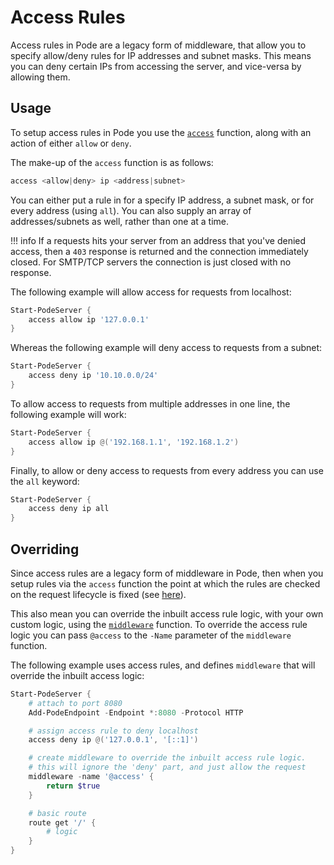 # Access Rules

Access rules in Pode are a legacy form of middleware, that allow you to specify allow/deny rules for IP addresses and subnet masks. This means you can deny certain IPs from accessing the server, and vice-versa by allowing them.

## Usage

To setup access rules in Pode you use the [`access`](../../../Functions/Middleware/Access) function, along with an action of either `allow` or `deny`.

The make-up of the `access` function is as follows:

```powershell
access <allow|deny> ip <address|subnet>
```

You can either put a rule in for a specify IP address, a subnet mask, or for every address (using `all`). You can also supply an array of addresses/subnets as well, rather than one at a time.

!!! info
    If a requests hits your server from an address that you've denied access, then a `403` response is returned and the connection immediately closed. For SMTP/TCP servers the connection is just closed with no response.

The following example will allow access for requests from localhost:

```powershell
Start-PodeServer {
    access allow ip '127.0.0.1'
}
```

Whereas the following example will deny access to requests from a subnet:

```powershell
Start-PodeServer {
    access deny ip '10.10.0.0/24'
}
```

To allow access to requests from multiple addresses in one line, the following example will work:

```powershell
Start-PodeServer {
    access allow ip @('192.168.1.1', '192.168.1.2')
}
```

Finally, to allow or deny access to requests from every address you can use the `all` keyword:

```powershell
Start-PodeServer {
    access deny ip all
}
```

## Overriding

Since access rules are a legacy form of middleware in Pode, then when you setup rules via the `access` function the point at which the rules are checked on the request lifecycle is fixed (see [here](../Overview/#order-of-running)).

This also mean you can override the inbuilt access rule logic, with your own custom logic, using the [`middleware`](../../../Functions/Core/Middleware) function. To override the access rule logic you can pass `@access` to the `-Name` parameter of the `middleware` function.

The following example uses access rules, and defines `middleware` that will override the inbuilt access logic:

```powershell
Start-PodeServer {
    # attach to port 8080
    Add-PodeEndpoint -Endpoint *:8080 -Protocol HTTP

    # assign access rule to deny localhost
    access deny ip @('127.0.0.1', '[::1]')

    # create middleware to override the inbuilt access rule logic.
    # this will ignore the 'deny' part, and just allow the request
    middleware -name '@access' {
        return $true
    }

    # basic route
    route get '/' {
        # logic
    }
}
```